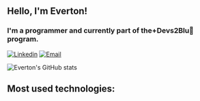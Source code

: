 ## Hello, I'm Everton!

### I'm a programmer and currently part of the+Devs2Blu🚀 program.

[![Linkedin](https://img.shields.io/badge/LinkedIn-0077B5?style=for-the-badge&logo=linkedin&logoColor=white)](www.linkedin.com/in/everton-mikey-litka-gonçalves-2bb320270)
[![Email](https://img.shields.io/badge/Gmail-D14836?style=for-the-badge&logo=gmail&logoColor=white)](https://mail.google.com/mail/u/0/#inbox?compose=GTvVlcRzCpPNGjxjKWpVjxmzQkJtRwxVQnfLnkgZkxjnhbQvNtwDZVdwNkvSbtpdDKQkrKPZDDjGW)

![Everton's GitHub stats](https://github-readme-stats.vercel.app/api?username=EvertonMLGoncalves&show_icons=true&theme=radical) 
 
## Most used technologies:
<div style="display: inline-block">
<img
        src="https://img.shields.io/badge/.NET-5C2D91?style=for-the-badge&logo=.net&logoColor=white"
        alt=""
      />
<img
        src="https://img.shields.io/badge/HTML5-E34F26?style=for-the-badge&logo=html5&logoColor=white"
        alt=""
      />
<img
        src="https://img.shields.io/badge/CSS3-1572B6?style=for-the-badge&logo=css3&logoColor=white"
        alt=""
      />
<img
        src="https://img.shields.io/badge/JavaScript-F7DF1E?style=for-the-badge&logo=javascript&logoColor=black"
        alt=""
      />
<img
        src="https://img.shields.io/badge/Python-3776AB?style=for-the-badge&logo=python&logoColor=white"
        alt=""
      />
<img
        src="https://img.shields.io/badge/Microsoft_SQL_Server-CC2927?style=for-the-badge&logo=microsoft-sql-server&logoColor=white"
        alt=""
      />
</div>  

<br/>


